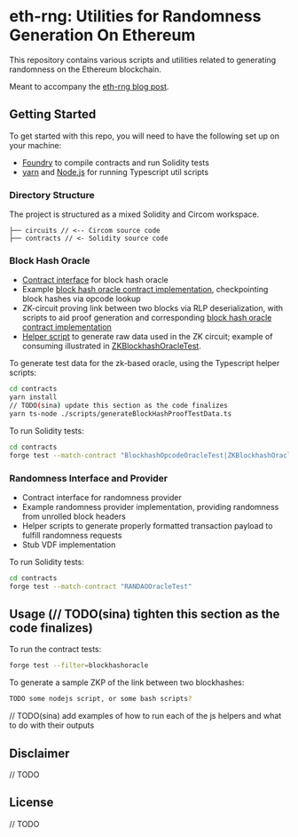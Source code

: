 # eth-rng: Utilities for Randomness Generation On Ethereum

This repository contains various scripts and utilities related to generating randomness on the Ethereum blockchain.

Meant to accompany the [eth-rng blog post](https://www.paradigm.xyz/2023/01/eth-rng).

## Getting Started

To get started with this repo, you will need to have the following set up on your machine:

- [Foundry](https://github.com/foundry-rs/foundry) to compile contracts and run Solidity tests
- [yarn](https://yarnpkg.com/) and [Node.js](https://nodejs.org/) for running Typescript util scripts

### Directory Structure

The project is structured as a mixed Solidity and Circom workspace.

```
├── circuits // <-- Circom source code
├── contracts // <- Solidity source code
```

### Block Hash Oracle

- [Contract interface](contracts/src/IBlockhashOracle.sol) for block hash oracle
- Example [block hash oracle contract implementation](contracts/src/BlockhashOpcodeOracle.sol), checkpointing block hashes via opcode lookup
- ZK-circuit proving link between two blocks via RLP deserialization, with scripts to aid proof generation and corresponding [block hash oracle contract implementation](contracts/src/ZKBlockhashOracle.sol)
- [Helper script](contracts/scripts/generateBlockHashProofTestData.ts) to generate raw data used in the ZK circuit; example of consuming illustrated in [ZKBlockhashOracleTest](contracts/tests/ZKBlockhashOracleTest.ts).

To generate test data for the zk-based oracle, using the Typescript helper scripts:

```sh
cd contracts
yarn install
// TODO(sina) update this section as the code finalizes
yarn ts-node ./scripts/generateBlockHashProofTestData.ts
```

To run Solidity tests:

```sh
cd contracts
forge test --match-contract "BlockhashOpcodeOracleTest|ZKBlockhashOracleTest"
```

### Randomness Interface and Provider

- Contract interface for randomness provider
- Example randomness provider implementation, providing randomness from unrolled block headers
- Helper scripts to generate properly formatted transaction payload to fulfill randomness requests
- Stub VDF implementation

To run Solidity tests:

```sh
cd contracts
forge test --match-contract "RANDAOOracleTest"
```

## Usage (// TODO(sina) tighten this section as the code finalizes)

To run the contract tests:

```sh
forge test --filter=blockhashoracle
```

To generate a sample ZKP of the link between two blockhashes:

```sh
TODO some nodejs script, or some bash scripts?
```

// TODO(sina) add examples of how to run each of the js helpers and what to do with their outputs

## Disclaimer

// TODO

## License

// TODO
